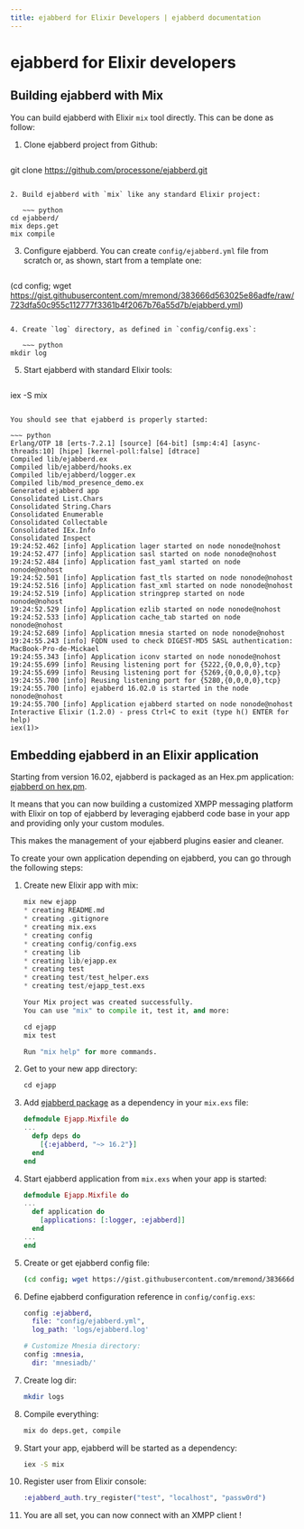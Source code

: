 ```yaml
---
title: ejabberd for Elixir Developers | ejabberd documentation
---
```


# ejabberd for Elixir developers

## Building ejabberd with Mix

You can build ejabberd with Elixir `mix` tool directly. This can be
done as follow:

<!--- Code blocks in lists have indentation of 3 spaces at first ~~~ -->
1. Clone ejabberd project from Github:

   ~~~ python 
git clone https://github.com/processone/ejabberd.git
~~~

2. Build ejabberd with `mix` like any standard Elixir project:

   ~~~ python
cd ejabberd/
mix deps.get
mix compile
~~~

3. Configure ejabberd. You can create `config/ejabberd.yml` file from scratch or, as shown, start from a template one:

   ~~~ python
(cd config; wget https://gist.githubusercontent.com/mremond/383666d563025e86adfe/raw/723dfa50c955c112777f3361b4f2067b76a55d7b/ejabberd.yml)
~~~

4. Create `log` directory, as defined in `config/config.exs`:

   ~~~ python
mkdir log
~~~

5. Start ejabberd with standard Elixir tools:

   ~~~ python
iex -S mix
~~~

You should see that ejabberd is properly started:

~~~ python
Erlang/OTP 18 [erts-7.2.1] [source] [64-bit] [smp:4:4] [async-threads:10] [hipe] [kernel-poll:false] [dtrace]
Compiled lib/ejabberd.ex
Compiled lib/ejabberd/hooks.ex
Compiled lib/ejabberd/logger.ex
Compiled lib/mod_presence_demo.ex
Generated ejabberd app
Consolidated List.Chars
Consolidated String.Chars
Consolidated Enumerable
Consolidated Collectable
Consolidated IEx.Info
Consolidated Inspect
19:24:52.462 [info] Application lager started on node nonode@nohost
19:24:52.477 [info] Application sasl started on node nonode@nohost
19:24:52.484 [info] Application fast_yaml started on node nonode@nohost
19:24:52.501 [info] Application fast_tls started on node nonode@nohost
19:24:52.516 [info] Application fast_xml started on node nonode@nohost
19:24:52.519 [info] Application stringprep started on node nonode@nohost
19:24:52.529 [info] Application ezlib started on node nonode@nohost
19:24:52.533 [info] Application cache_tab started on node nonode@nohost
19:24:52.689 [info] Application mnesia started on node nonode@nohost
19:24:55.243 [info] FQDN used to check DIGEST-MD5 SASL authentication: MacBook-Pro-de-Mickael
19:24:55.343 [info] Application iconv started on node nonode@nohost
19:24:55.699 [info] Reusing listening port for {5222,{0,0,0,0},tcp}
19:24:55.699 [info] Reusing listening port for {5269,{0,0,0,0},tcp}
19:24:55.700 [info] Reusing listening port for {5280,{0,0,0,0},tcp}
19:24:55.700 [info] ejabberd 16.02.0 is started in the node nonode@nohost
19:24:55.700 [info] Application ejabberd started on node nonode@nohost
Interactive Elixir (1.2.0) - press Ctrl+C to exit (type h() ENTER for help)
iex(1)> 
~~~

## Embedding ejabberd in an Elixir application

Starting from version 16.02, ejabberd is packaged as an Hex.pm
application: [ejabberd on hex.pm](https://hex.pm/packages/ejabberd).

It means that you can now building a customized XMPP messaging
platform with Elixir on top of ejabberd by leveraging ejabberd code
base in your app and providing only your custom modules.

This makes the management of your ejabberd plugins easier and cleaner.

To create your own application depending on ejabberd, you can go
through the following steps:

1. Create new Elixir app with mix:

   ~~~ python
   mix new ejapp
   * creating README.md
   * creating .gitignore
   * creating mix.exs
   * creating config
   * creating config/config.exs
   * creating lib
   * creating lib/ejapp.ex
   * creating test
   * creating test/test_helper.exs
   * creating test/ejapp_test.exs

   Your Mix project was created successfully.
   You can use "mix" to compile it, test it, and more:

   cd ejapp
   mix test

   Run "mix help" for more commands.
   ~~~


1. Get to your new app directory:

   ~~~ python
   cd ejapp
   ~~~

1. Add [ejabberd package](https://hex.pm/packages/ejabberd) as a
   dependency in your `mix.exs` file:

   ~~~ elixir
   defmodule Ejapp.Mixfile do
   ...
     defp deps do
       [{:ejabberd, "~> 16.2"}]
     end
   end
   ~~~

1. Start ejabberd application from `mix.exs` when your app is started:

   ~~~ elixir
   defmodule Ejapp.Mixfile do
   ...
     def application do
       [applications: [:logger, :ejabberd]]
     end
   ...
   end
   ~~~

1. Create or get ejabberd config file:

   ~~~ bash
   (cd config; wget https://gist.githubusercontent.com/mremond/383666d563025e86adfe/raw/723dfa50c955c112777f3361b4f2067b76a55d7b/ejabberd.yml)
   ~~~

1. Define ejabberd configuration reference in `config/config.exs`:

   ~~~ elixir
   config :ejabberd,
     file: "config/ejabberd.yml",
     log_path: 'logs/ejabberd.log'
   
   # Customize Mnesia directory:
   config :mnesia,
     dir: 'mnesiadb/'
   ~~~

1. Create log dir:

   ~~~ bash
   mkdir logs
   ~~~

1. Compile everything:

   ~~~ bash
   mix do deps.get, compile
   ~~~

1. Start your app, ejabberd will be started as a dependency:

   ~~~ bash
   iex -S mix
   ~~~

1. Register user from Elixir console:

   ~~~ elixir
   :ejabberd_auth.try_register("test", "localhost", "passw0rd")
   ~~~ 

1. You are all set, you can now connect with an XMPP client !
